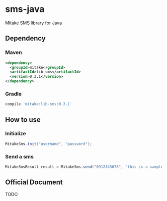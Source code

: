 # sms-java

Mitake SMS library for Java

## Dependency

### Maven

```xml
<dependency>
  <groupId>mitake</groupId>
  <artifactId>lib-sms</artifactId>
  <version>0.3.1</version>
</dependency>
```

### Gradle

```groovy
compile 'mitake:lib-sms:0.3.1'
```

## How to use

### Initialize

```java
MitakeSms.init("username", "password");
```

### Send a sms

```java
MitakeSmsResult result = MitakeSms.send("0912345678", "this is a sample message");
```

## Official Document

TODO
